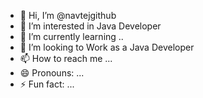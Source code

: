 - 👋 Hi, I’m @navtejgithub
- 👀 I’m interested in Java Developer
- 🌱 I’m currently learning ..
- 💞️ I’m looking to Work as a Java Developer
- 📫 How to reach me ...
- 😄 Pronouns: ...
- ⚡ Fun fact: ...

<!---
navtejgithub/navtejgithub is a ✨ special ✨ repository because its `README.md` (this file) appears on your GitHub profile.
You can click the Preview link to take a look at your changes.
--->
